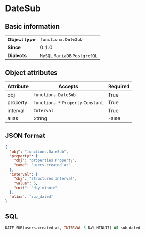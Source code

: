 # DateSub

## Basic information

|                 |                                |
|-----------------|--------------------------------|
| **Object type** | `functions.DateSub`            |
| **Since**       | 0.1.0                          |
| **Dialects**    | `MySQL` `MariaDB` `PostgreSQL` |

## Object attributes

| Attribute       | Accepts                                                  | Required |
|-----------------|----------------------------------------------------------|----------|
| obj             | `functions.DateSub`                                      | True     |
| property        | `functions.*` `Property` `Constant`                      | True     |
| interval        | `Interval`                                               | True     |
| alias           | String                                                   | False    |

## JSON format

```json
{
  "obj": "functions.DateSub",
  "property": {
    "obj": "properties.Property",
    "name": "users.created_at"
  },
  "interval": {
    "obj": "structures.Interval",
    "value": 5,
    "unit": "day_minute"
  },
  "alias": "sub_dated"
}
```

## SQL

```sql
DATE_SUB(users.created_at, INTERVAL 5 DAY_MINUTE) AS sub_dated
```
